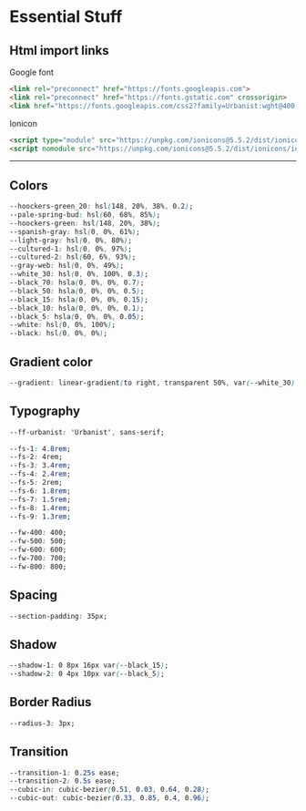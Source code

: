 # Essential Stuff

## Html import links

Google font

``` html
<link rel="preconnect" href="https://fonts.googleapis.com">
<link rel="preconnect" href="https://fonts.gstatic.com" crossorigin>
<link href="https://fonts.googleapis.com/css2?family=Urbanist:wght@400;500;600;700;800&display=swap" rel="stylesheet">
```

Ionicon

``` html
<script type="module" src="https://unpkg.com/ionicons@5.5.2/dist/ionicons/ionicons.esm.js"></script>
<script nomodule src="https://unpkg.com/ionicons@5.5.2/dist/ionicons/ionicons.js"></script>
```

---

## Colors

``` css
--hoockers-green_20: hsl(148, 20%, 38%, 0.2);
--pale-spring-bud: hsl(60, 68%, 85%);
--hoockers-green: hsl(148, 20%, 38%);
--spanish-gray: hsl(0, 0%, 61%);
--light-gray: hsl(0, 0%, 80%);
--cultured-1: hsl(0, 0%, 97%);
--cultured-2: hsl(60, 6%, 93%);
--gray-web: hsl(0, 0%, 49%);
--white_30: hsl(0, 0%, 100%, 0.3);
--black_70: hsla(0, 0%, 0%, 0.7);
--black_50: hsla(0, 0%, 0%, 0.5);
--black_15: hsla(0, 0%, 0%, 0.15);
--black_10: hsla(0, 0%, 0%, 0.1);
--black_5: hsla(0, 0%, 0%, 0.05);
--white: hsl(0, 0%, 100%);
--black: hsl(0, 0%, 0%);
```

## Gradient color

``` css
--gradient: linear-gradient(to right, transparent 50%, var(--white_30) 100%);
```

## Typography

``` css
--ff-urbanist: 'Urbanist', sans-serif;

--fs-1: 4.8rem;
--fs-2: 4rem;
--fs-3: 3.4rem;
--fs-4: 2.4rem;
--fs-5: 2rem;
--fs-6: 1.8rem;
--fs-7: 1.5rem;
--fs-8: 1.4rem;
--fs-9: 1.3rem;

--fw-400: 400;
--fw-500: 500;
--fw-600: 600;
--fw-700: 700;
--fw-800: 800;
```

## Spacing

``` css
--section-padding: 35px;
```

## Shadow

``` css
--shadow-1: 0 8px 16px var(--black_15);
--shadow-2: 0 4px 10px var(--black_5);
```

## Border Radius

``` css
--radius-3: 3px;
```

## Transition

``` css
--transition-1: 0.25s ease;
--transition-2: 0.5s ease;
--cubic-in: cubic-bezier(0.51, 0.03, 0.64, 0.28);
--cubic-out: cubic-bezier(0.33, 0.85, 0.4, 0.96);
```

